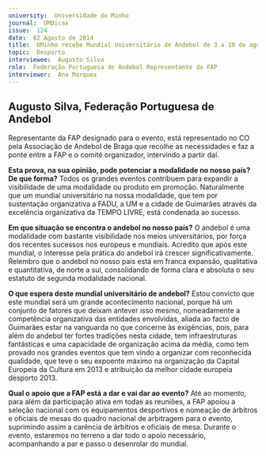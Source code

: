 ```yaml
---
university:  Universidade do Minho
journal:  UMDicas
issue:  124
date:  02 Agosto de 2014
title:  UMinho recebe Mundial Universitário de Andebol de 3 a 10 de agosto
topic:  Desporto
interviewee:  Augusto Silva
role:  Federação Portuguesa de Andebol Representante da FAP
interviewer:  Ana Marques
---
```

 

 ## Augusto Silva, Federação Portuguesa de Andebol 
 
 Representante da FAP  designado para o evento, está representado no CO pela Associação de Andebol de Braga que recolhe as necessidades e faz a ponte entre a FAP e o comité organizador, intervindo a partir daí. 

 **Esta prova, na sua opinião, pode potenciar a modalidade no nosso país? De que forma?**
 Todos os grandes eventos contribuem para expandir a visibilidade de uma modalidade ou produto em promoção. Naturalmente que um mundial universitário na nossa modalidade, que tem por sustentação organizativa a FADU, a UM e a cidade de Guimarães através da excelência organizativa da TEMPO LIVRE, está condenada ao sucesso.

 **Em que situação se encontra o andebol no nosso país?**
 O andebol é uma modalidade com bastante visibilidade nos meios universitários, por força dos recentes sucessos nos europeus e mundiais. Acredito que após este mundial, o interesse pela prática do andebol irá crescer significativamente. Relembro que o andebol no nosso país está em franca expansão, qualitativa e quantitativa, de norte a sul, consolidando de forma clara e absoluta o seu estatuto de segunda modalidade nacional.

 **O que espera deste mundial universitário de andebol?**
 Estou convicto que este mundial será um grande acontecimento nacional, porque há um conjunto de fatores que deixam antever isso mesmo, nomeadamente a competência organizativa das entidades envolvidas, aliada ao facto de Guimarães estar na vanguarda no que concerne às exigências, pois, para além do andebol ter fortes tradições nesta cidade, tem infraestruturas fantásticas e uma capacidade de organização acima da média, como tem provado nos grandes eventos que tem vindo a organizar com reconhecida qualidade, que teve o seu expoente máximo na organização da Capital Europeia da Cultura em 2013 e atribuição da melhor cidade europeia desporto 2013.

 **Qual o apoio que a FAP está a dar e vai dar ao evento?**
 Até ao momento, para além da participação ativa em todas as reuniões, a FAP apoiou a seleção nacional com os equipamentos desportivos e nomeação de árbitros e oficiais de mesas do quadro nacional de arbitragem para o evento, suprimindo assim a carência de árbitros e oficiais de mesa. Durante o evento, estaremos no terreno a dar todo o apoio necessário, acompanhando a par e passo o desenrolar do mundial.

